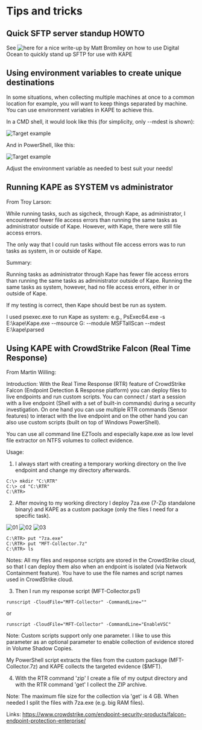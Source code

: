 # Tips and tricks 

## Quick SFTP server standup HOWTO

See ![here](https://medium.com/@bromiley/automating-sftp-creation-for-kapes-sake-b0bc68d10522) for a nice write-up by Matt Bromiley on how to use Digital Ocean to quickly stand up SFTP for use with KAPE

## Using environment variables to create unique destinations

In some situations, when collecting multiple machines at once to a common location for example, you will want to keep things separated by machine. You can use environment variables in KAPE to achieve this. 

In a CMD shell, it would look like this (for simplicity, only --mdest is shown):

![Target example](https://raw.githubusercontent.com/EricZimmerman/KapeDocs/master/Pictures/cmdEnvVar.jpg)

And in PowerShell, like this:

![Target example](https://raw.githubusercontent.com/EricZimmerman/KapeDocs/master/Pictures/psEnvVar.jpg)

Adjust the environment variable as needed to best suit your needs!


## Running KAPE as SYSTEM vs administrator

From Troy Larson:

While running tasks, such as sigcheck, through Kape, as administrator, I encountered fewer file access errors than running the same tasks as administrator outside of Kape.  However, with Kape, there were still file access errors.


The only way that I could run tasks without file access errors was to run tasks as system, in or outside of Kape. 

Summary:

Running tasks as administrator through Kape has fewer file access errors than running the same tasks as administrator outside of Kape.  Running the same tasks as system, however, had no file access errors, either in or outside of Kape.

If my testing is correct, then Kape should best be run as system.

I used psexec.exe to run Kape as system: e.g., PsExec64.exe -s E:\kape\Kape.exe --msource G: --module MSFTallScan --mdest E:\kape\parsed

## Using KAPE with CrowdStrike Falcon (Real Time Response)

From Martin Willing:

Introduction: 
With the Real Time Response (RTR) feature of CrowdStrike Falcon (Endpoint Detection & Response platform) you can deploy files to live endpoints and run custom scripts. You can connect / start a session with a live endpoint (Shell with a set of built-in commands) during a security investigation. On one hand you can use multiple RTR commands (Sensor features) to interact with the live endpoint and on the other hand you can also use custom scripts (built on top of Windows PowerShell).

You can use all command line EZTools and especially kape.exe as low level file extractor on NTFS volumes to collect evidence.

Usage: 
1. I always start with creating a temporary working directory on the live endpoint and change my directory afterwards.

 ```
 C:\> mkdir "C:\RTR"
 C:\> cd "C:\RTR"
 C:\RTR> 
 ```

2. After moving to my working directory I deploy 7za.exe (7-Zip standalone binary) and KAPE as a custom package (only the files I need for a specific task).

 ![01](https://raw.githubusercontent.com/EricZimmerman/KapeDocs/master/Pictures/csFalcon01.png)
 ![02](https://raw.githubusercontent.com/EricZimmerman/KapeDocs/master/Pictures/csFalcon02.png)
 ![03](https://raw.githubusercontent.com/EricZimmerman/KapeDocs/master/Pictures/csFalcon03.png)

 ```
 C:\RTR> put "7za.exe" 
 C:\RTR> put "MFT-Collector.7z" 
 C:\RTR> ls 
 ```

 Notes: All my files and response scripts are stored in the CrowdStrike cloud, so that I can deploy them also when an endpoint is isolated (via Network Containment feature). You have to use the file names and script names used in CrowdStrike cloud.

3. Then I run my response script (MFT-Collector.ps1)

 ```
 runscript -CloudFile="MFT-Collector" -CommandLine="" 
 ```

 or

 ```
 runscript -CloudFile="MFT-Collector" -CommandLine="EnableVSC" 
 ```

 Note: Custom scripts support only one parameter. I like to use this parameter as an optional parameter to enable collection of evidence stored in Volume Shadow Copies.

 My PowerShell script extracts the files from the custom package (MFT-Collector.7z) and KAPE collects the targeted evidence ($MFT).

4. With the RTR command 'zip' I create a file of my output directory and with the RTR command 'get' I collect the ZIP archive.

 Note: The maximum file size for the collection via 'get' is 4 GB. When needed I split the files with 7za.exe (e.g. big RAM files).


Links:
https://www.crowdstrike.com/endpoint-security-products/falcon-endpoint-protection-enterprise/



 
